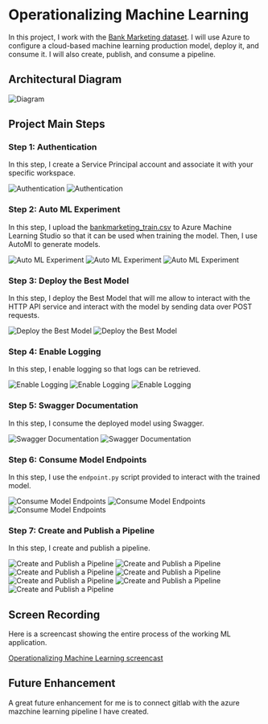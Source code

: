 
# Operationalizing Machine Learning

In this project, I work with the <a href="https://automlsamplenotebookdata.blob.core.windows.net/automl-sample-notebook-data/bankmarketing_train.csv">Bank Marketing dataset</a>. I will use Azure to configure a cloud-based machine learning production model, deploy it, and consume it. I will also create, publish, and consume a pipeline.

## Architectural Diagram
![Diagram](MlOps.svg)

## Project Main Steps

### Step 1: Authentication

In this step, I create a Service Principal account and associate it with your specific workspace.

![Authentication](screenshots/1.Authentication/1.Service-Principal.png)
![Authentication](screenshots/1.Authentication/2.ml-share.png)


### Step 2: Auto ML Experiment


In this step, I upload the <a href="https://automlsamplenotebookdata.blob.core.windows.net/automl-sample-notebook-data/bankmarketing_train.csv">bankmarketing_train.csv</a> to Azure Machine Learning Studio so that it can be used when training the model. Then, I use AutoMl to generate models.



![Auto ML Experiment](screenshots/2.AutoML-Experiment/1.dataset.png)
![Auto ML Experiment](screenshots/2.AutoML-Experiment/2.AutoMl-experiment.png)
![Auto ML Experiment](screenshots/2.AutoML-Experiment/3.AutoML-best-Model.png)


### Step 3: Deploy the Best Model

In this step, I deploy the Best Model that will me allow to interact with the HTTP API service and interact with the model by sending data over POST requests.

![Deploy the Best Model](screenshots/3.Deploy/1.Model-deployed.png)
![Deploy the Best Model](screenshots/3.Deploy/2.Model-Endpoint.png)


### Step 4: Enable Logging

In this step, I  enable logging so that logs can be retrieved.

![Enable Logging](screenshots/4.Logs/1.logs.png)
![Enable Logging](screenshots/4.Logs/2.enable-app-insights.png)
![Enable Logging](screenshots/4.Logs/3.Application-insights.png)


### Step 5: Swagger Documentation

In this step, I consume the deployed model using Swagger.

![Swagger Documentation](screenshots/5.Swagger-Documentation/1.swagger.png)
![Swagger Documentation](screenshots/5.Swagger-Documentation/2.POST-template.png)



### Step 6: Consume Model Endpoints

In this step, I use the `endpoint.py` script provided to interact with the trained model.

![Consume Model Endpoints](screenshots/6.Consume-Endpoint/1.prediction.png)
![Consume Model Endpoints](screenshots/6.Consume-Endpoint/2.benchmark.png)
![Consume Model Endpoints](screenshots/6.Consume-Endpoint/3.benchmark.png)



### Step 7: Create and Publish a Pipeline

In this step, I create and publish a pipeline.

![Create and Publish a Pipeline](screenshots/7.PipeLine/1.pipeline-submit.png)
![Create and Publish a Pipeline](screenshots/7.PipeLine/2.pipeline-completed.png)
![Create and Publish a Pipeline](screenshots/7.PipeLine/3.endpoint-published.png)
![Create and Publish a Pipeline](screenshots/7.PipeLine/4.dataset_and_automl.png)
![Create and Publish a Pipeline](screenshots/7.PipeLine/5.pipeline_status.png)
![Create and Publish a Pipeline](screenshots/7.PipeLine/6.widget_details.png)
![Create and Publish a Pipeline](screenshots/7.PipeLine/7.completed_run.png)


## Screen Recording

Here is a screencast showing the entire process of the working ML application.

<a href="https://youtu.be/xAmBY_D7PpY"> Operationalizing Machine Learning screencast</a>

## Future Enhancement
A great future enhancement for me is to connect gitlab with the azure mazchine learning pipeline I have created.